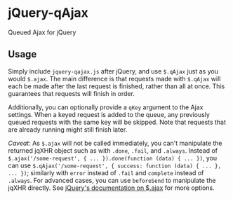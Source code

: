 # jQuery-qAjax
Queued Ajax for jQuery

## Usage
Simply include `jquery-qajax.js` after jQuery, and use `$.qAjax` just as you would `$.ajax`. The main difference is that requests made with `$.qAjax` will each be made after the last request is finished, rather than all at once. This guarantees that requests will finish in order.

Additionally, you can optionally provide a `qKey` argument to the Ajax settings. When a keyed request is added to the queue, any previously queued requests with the same key will be skipped. Note that requests that are already running might still finish later.

*Caveat*: As `$.ajax` will not be called immediately, you can't manipulate the returned jqXHR object such as with `.done`, `.fail`, and `.always`. Instead of `$.ajax('/some-request', { ... }).done(function (data) { ... })`, you can use `$.qAjax('/some-request', { success: function (data) { ... }, ... })`; similarly with `error` instead of `.fail` and `complete` instead of `.always`. For advanced cases, you can use `beforeSend` to manipulate the jqXHR directly. See [jQuery's documentation on $.ajax](https://api.jquery.com/jQuery.ajax/) for more options.
